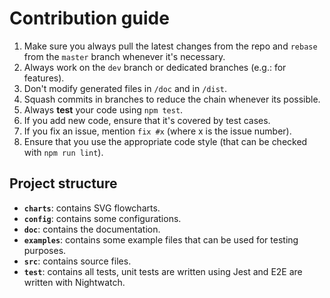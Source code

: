 # Contribution guide

1. Make sure you always pull the latest changes from the repo and `rebase` from the
`master` branch whenever it's necessary.
2. Always work on the `dev` branch or dedicated branches (e.g.: for features).
3. Don't modify generated files in `/doc` and in `/dist`.
4. Squash commits in branches to reduce the chain whenever its possible.
5. Always **test** your code using `npm test`.
6. If you add new code, ensure that it's covered by test cases.
7. If you fix an issue, mention `fix #x` (where x is the issue number).
8. Ensure that you use the appropriate code style (that can be checked
with `npm run lint`).

## Project structure
- **`charts`**: contains SVG flowcharts.
- **`config`**: contains some configurations.
- **`doc`**: contains the documentation.
- **`examples`**: contains some example files that can be used for testing purposes.
- **`src`**: contains source files.
- **`test`**: contains all tests, unit tests are written using Jest and E2E are written with Nightwatch. 
